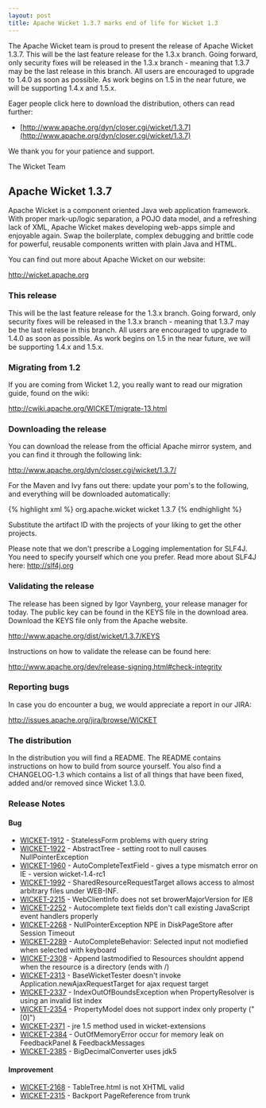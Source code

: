 ```yaml
---
layout: post
title: Apache Wicket 1.3.7 marks end of life for Wicket 1.3
---
```


The Apache Wicket team is proud to present the release of Apache Wicket
1.3.7. This will be the last feature release for the 1.3.x branch. Going
forward, only security fixes will be released in the 1.3.x branch - meaning
that 1.3.7 may be the last release in this branch. All users are encouraged
to upgrade to 1.4.0 as soon as possible. As work begins on 1.5 in the near
future, we will be supporting 1.4.x and 1.5.x.

Eager people click here to download the distribution, others can read
further:

* [http://www.apache.org/dyn/closer.cgi/wicket/1.3.7](http://www.apache.org/dyn/closer.cgi/wicket/1.3.7)

We thank you for your patience and support.

The Wicket Team


## Apache Wicket 1.3.7

Apache Wicket is a component oriented Java web application framework. With
proper mark-up/logic separation, a POJO data model, and a refreshing lack of
XML, Apache Wicket makes developing web-apps simple and enjoyable again. Swap
the boilerplate, complex debugging and brittle code for powerful, reusable
components written with plain Java and HTML.

You can find out more about Apache Wicket on our website:

<http://wicket.apache.org>

### This release

This will be the last feature release for the 1.3.x branch. Going forward,
only security fixes will be released in the 1.3.x branch - meaning that 1.3.7
may be the last release in this branch. All users are encouraged to upgrade
to 1.4.0 as soon as possible. As work begins on 1.5 in the near future, we
will be supporting 1.4.x and 1.5.x.

### Migrating from 1.2

If you are coming from Wicket 1.2, you really want to read our migration
guide, found on the wiki:

<http://cwiki.apache.org/WICKET/migrate-13.html>


### Downloading the release

You can download the release from the official Apache mirror system, and you
can find it through the following link:

<http://www.apache.org/dyn/closer.cgi/wicket/1.3.7/>

For the Maven and Ivy fans out there: update your pom's to the following, and
everything will be downloaded automatically:

{% highlight xml %}
<dependency>
    <groupId>org.apache.wicket</groupId>
    <artifactId>wicket</artifactId>
    <version>1.3.7</version>
</dependency>
{% endhighlight %}

Substitute the artifact ID with the projects of your liking to get the other
projects.

Please note that we don't prescribe a Logging implementation for SLF4J. You
need to specify yourself which one you prefer. Read more about SLF4J here:
<http://slf4j.org>

### Validating the release

The release has been signed by Igor Vaynberg, your release manager for today.
The public key can be found in the KEYS file in the download area. Download
the KEYS file only from the Apache website.

<http://www.apache.org/dist/wicket/1.3.7/KEYS>

Instructions on how to validate the release can be found here:

<http://www.apache.org/dev/release-signing.html#check-integrity>

### Reporting bugs

In case you do encounter a bug, we would appreciate a report in our JIRA:

<http://issues.apache.org/jira/browse/WICKET>

### The distribution

In the distribution you will find a README. The README contains instructions
on how to build from source yourself. You also find a CHANGELOG-1.3 which
contains a list of all things that have been fixed, added and/or removed
since Wicket 1.3.0.

### Release Notes

#### Bug ####

* [WICKET-1912](https://issues.apache.org/jira/browse/WICKET-1912) - StatelessForm problems with query string
* [WICKET-1922](https://issues.apache.org/jira/browse/WICKET-1922) - AbstractTree - setting root to null causes NullPointerException
* [WICKET-1960](https://issues.apache.org/jira/browse/WICKET-1960) - AutoCompleteTextField - gives a type mismatch error on IE - version wicket-1.4-rc1
* [WICKET-1992](https://issues.apache.org/jira/browse/WICKET-1992) - SharedResourceRequestTarget allows access to almost arbitrary files under WEB-INF.
* [WICKET-2215](https://issues.apache.org/jira/browse/WICKET-2215) - WebClientInfo does not set browerMajorVersion for IE8
* [WICKET-2252](https://issues.apache.org/jira/browse/WICKET-2252) - Autocomplete text fields don't call existing JavaScript event handlers properly
* [WICKET-2268](https://issues.apache.org/jira/browse/WICKET-2268) - NullPointerException NPE in DiskPageStore after Session Timeout
* [WICKET-2289](https://issues.apache.org/jira/browse/WICKET-2289) - AutoCompleteBehavior: Selected input not modiefied when selected with keyboard
* [WICKET-2308](https://issues.apache.org/jira/browse/WICKET-2308) - Append lastmodified to Resources shouldnt append when the resource is a directory (ends with /)
* [WICKET-2313](https://issues.apache.org/jira/browse/WICKET-2313) - BaseWicketTester doesn't invoke Application.newAjaxRequestTarget for ajax request target
* [WICKET-2337](https://issues.apache.org/jira/browse/WICKET-2337) - IndexOutOfBoundsException when PropertyResolver is using an invalid list index
* [WICKET-2354](https://issues.apache.org/jira/browse/WICKET-2354) - PropertyModel does not support index only property ("\[0\]")
* [WICKET-2371](https://issues.apache.org/jira/browse/WICKET-2371) - jre 1.5 method used in wicket-extensions
* [WICKET-2384](https://issues.apache.org/jira/browse/WICKET-2384) - OutOfMemoryError occur for memory leak on FeedbackPanel & FeedbackMessages
* [WICKET-2385](https://issues.apache.org/jira/browse/WICKET-2385) - BigDecimalConverter uses jdk5

#### Improvement ####

* [WICKET-2168](https://issues.apache.org/jira/browse/WICKET-2168) - TableTree.html is not XHTML valid
* [WICKET-2315](https://issues.apache.org/jira/browse/WICKET-2315) - Backport PageReference from trunk

